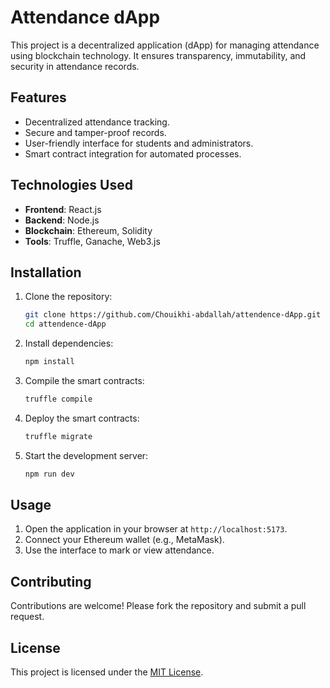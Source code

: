 # Attendance dApp

This project is a decentralized application (dApp) for managing attendance using blockchain technology. It ensures transparency, immutability, and security in attendance records.

## Features

- Decentralized attendance tracking.
- Secure and tamper-proof records.
- User-friendly interface for students and administrators.
- Smart contract integration for automated processes.

## Technologies Used

- **Frontend**: React.js
- **Backend**: Node.js
- **Blockchain**: Ethereum, Solidity
- **Tools**: Truffle, Ganache, Web3.js

## Installation

1. Clone the repository:
    ```bash
    git clone https://github.com/Chouikhi-abdallah/attendence-dApp.git
    cd attendence-dApp
    ```

2. Install dependencies:
    ```bash
    npm install
    ```

3. Compile the smart contracts:
    ```bash
    truffle compile
    ```

4. Deploy the smart contracts:
    ```bash
    truffle migrate
    ```

5. Start the development server:
    ```bash
    npm run dev
    ```

## Usage

1. Open the application in your browser at `http://localhost:5173`.
2. Connect your Ethereum wallet (e.g., MetaMask).
3. Use the interface to mark or view attendance.

## Contributing

Contributions are welcome! Please fork the repository and submit a pull request.

## License

This project is licensed under the [MIT License](LICENSE).


